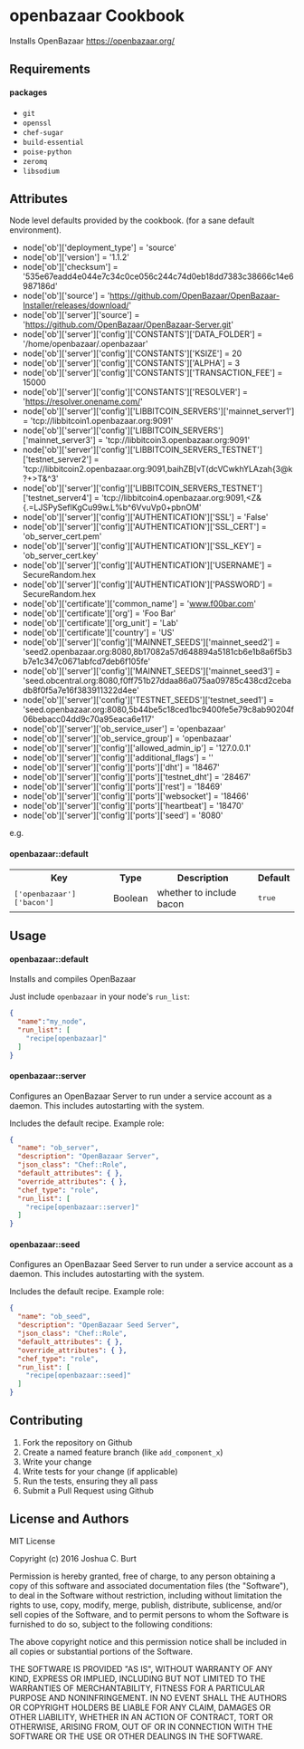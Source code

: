 openbazaar Cookbook
===================
Installs OpenBazaar https://openbazaar.org/

Requirements
------------
#### packages
- `git`
- `openssl`
- `chef-sugar`
- `build-essential`
- `poise-python`
- `zeromq`
- `libsodium`

Attributes
----------
Node level defaults provided by the cookbook.  (for a sane default environment).
* node['ob']['deployment_type'] = 'source'
* node['ob']['version'] = '1.1.2'
* node['ob']['checksum'] = '535e67eadd4e044e7c34c0ce056c244c74d0eb18dd7383c38666c14e6987186d'
* node['ob']['source'] = 'https://github.com/OpenBazaar/OpenBazaar-Installer/releases/download/'
* node['ob']['server']['source'] = 'https://github.com/OpenBazaar/OpenBazaar-Server.git'
* node['ob']['server']['config']['CONSTANTS']['DATA_FOLDER'] = '/home/openbazaar/.openbazaar'
* node['ob']['server']['config']['CONSTANTS']['KSIZE'] = 20
* node['ob']['server']['config']['CONSTANTS']['ALPHA'] = 3
* node['ob']['server']['config']['CONSTANTS']['TRANSACTION_FEE'] = 15000
* node['ob']['server']['config']['CONSTANTS']['RESOLVER'] = 'https://resolver.onename.com/'
* node['ob']['server']['config']['LIBBITCOIN_SERVERS']['mainnet_server1'] = 'tcp://libbitcoin1.openbazaar.org:9091'
* node['ob']['server']['config']['LIBBITCOIN_SERVERS']['mainnet_server3'] = 'tcp://libbitcoin3.openbazaar.org:9091'
* node['ob']['server']['config']['LIBBITCOIN_SERVERS_TESTNET']['testnet_server2'] = 'tcp://libbitcoin2.openbazaar.org:9091,baihZB[vT(dcVCwkhYLAzah<t2gJ>{3@k?+>T&^3'
* node['ob']['server']['config']['LIBBITCOIN_SERVERS_TESTNET']['testnet_server4'] = 'tcp://libbitcoin4.openbazaar.org:9091,<Z&{.=LJSPySefIKgCu99w.L%b^6VvuVp0+pbnOM'
* node['ob']['server']['config']['AUTHENTICATION']['SSL'] = 'False'
* node['ob']['server']['config']['AUTHENTICATION']['SSL_CERT'] = 'ob_server_cert.pem'
* node['ob']['server']['config']['AUTHENTICATION']['SSL_KEY'] = 'ob_server_cert.key'
* node['ob']['server']['config']['AUTHENTICATION']['USERNAME'] = SecureRandom.hex
* node['ob']['server']['config']['AUTHENTICATION']['PASSWORD'] = SecureRandom.hex
* node['ob']['certificate']['common_name'] = 'www.f00bar.com'
* node['ob']['certificate']['org'] = 'Foo Bar'
* node['ob']['certificate']['org_unit'] = 'Lab'
* node['ob']['certificate']['country'] = 'US'
* node['ob']['server']['config']['MAINNET_SEEDS']['mainnet_seed2'] = 'seed2.openbazaar.org:8080,8b17082a57d648894a5181cb6e1b8a6f5b3b7e1c347c0671abfcd7deb6f105fe'
* node['ob']['server']['config']['MAINNET_SEEDS']['mainnet_seed3'] = 'seed.obcentral.org:8080,f0ff751b27ddaa86a075aa09785c438cd2cebadb8f0f5a7e16f383911322d4ee'
* node['ob']['server']['config']['TESTNET_SEEDS']['testnet_seed1'] = 'seed.openbazaar.org:8080,5b44be5c18ced1bc9400fe5e79c8ab90204f06bebacc04dd9c70a95eaca6e117'
* node['ob']['server']['ob_service_user'] = 'openbazaar'
* node['ob']['server']['ob_service_group'] = 'openbazaar'
* node['ob']['server']['config']['allowed_admin_ip'] = '127.0.0.1'
* node['ob']['server']['config']['additional_flags'] = ''
* node['ob']['server']['config']['ports']['dht'] = '18467'
* node['ob']['server']['config']['ports']['testnet_dht'] = '28467'
* node['ob']['server']['config']['ports']['rest'] = '18469'
* node['ob']['server']['config']['ports']['websocket'] = '18466'
* node['ob']['server']['config']['ports']['heartbeat'] = '18470'
* node['ob']['server']['config']['ports']['seed'] = '8080'

e.g.
#### openbazaar::default
<table>
  <tr>
    <th>Key</th>
    <th>Type</th>
    <th>Description</th>
    <th>Default</th>
  </tr>
  <tr>
    <td><tt>['openbazaar']['bacon']</tt></td>
    <td>Boolean</td>
    <td>whether to include bacon</td>
    <td><tt>true</tt></td>
  </tr>
</table>

Usage
-----
#### openbazaar::default
Installs and compiles OpenBazaar

Just include `openbazaar` in your node's `run_list`:

```json
{
  "name":"my_node",
  "run_list": [
    "recipe[openbazaar]"
  ]
}
```

#### openbazaar::server
Configures an OpenBazaar Server to run under a service account as a daemon.
This includes autostarting with the system.

Includes the default recipe.
Example role:
```json
{
  "name": "ob_server",
  "description": "OpenBazaar Server",
  "json_class": "Chef::Role",
  "default_attributes": { },
  "override_attributes": { },
  "chef_type": "role",
  "run_list": [
    "recipe[openbazaar::server]"
  ]
}
```

#### openbazaar::seed
Configures an OpenBazaar Seed Server to run under a service account as a daemon.
This includes autostarting with the system.

Includes the default recipe.
Example role:
```json
{
  "name": "ob_seed",
  "description": "OpenBazaar Seed Server",
  "json_class": "Chef::Role",
  "default_attributes": { },
  "override_attributes": { },
  "chef_type": "role",
  "run_list": [
    "recipe[openbazaar::seed]"
  ]
}
```

Contributing
------------
1. Fork the repository on Github
2. Create a named feature branch (like `add_component_x`)
3. Write your change
4. Write tests for your change (if applicable)
5. Run the tests, ensuring they all pass
6. Submit a Pull Request using Github

License and Authors
-------------------
MIT License

Copyright (c) 2016 Joshua C. Burt

Permission is hereby granted, free of charge, to any person obtaining a copy
of this software and associated documentation files (the "Software"), to deal
in the Software without restriction, including without limitation the rights
to use, copy, modify, merge, publish, distribute, sublicense, and/or sell
copies of the Software, and to permit persons to whom the Software is
furnished to do so, subject to the following conditions:

The above copyright notice and this permission notice shall be included in all
copies or substantial portions of the Software.

THE SOFTWARE IS PROVIDED "AS IS", WITHOUT WARRANTY OF ANY KIND, EXPRESS OR
IMPLIED, INCLUDING BUT NOT LIMITED TO THE WARRANTIES OF MERCHANTABILITY,
FITNESS FOR A PARTICULAR PURPOSE AND NONINFRINGEMENT. IN NO EVENT SHALL THE
AUTHORS OR COPYRIGHT HOLDERS BE LIABLE FOR ANY CLAIM, DAMAGES OR OTHER
LIABILITY, WHETHER IN AN ACTION OF CONTRACT, TORT OR OTHERWISE, ARISING FROM,
OUT OF OR IN CONNECTION WITH THE SOFTWARE OR THE USE OR OTHER DEALINGS IN THE
SOFTWARE.
